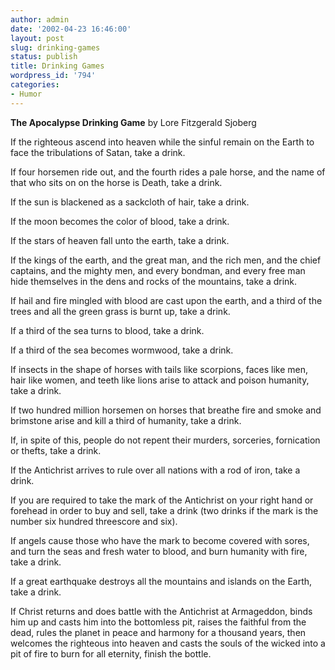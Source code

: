 ```yaml
---
author: admin
date: '2002-04-23 16:46:00'
layout: post
slug: drinking-games
status: publish
title: Drinking Games
wordpress_id: '794'
categories:
- Humor
---
```

<strong>The Apocalypse Drinking Game</strong>
by Lore Fitzgerald Sjoberg

If the righteous ascend into heaven while the sinful remain on the Earth to face the tribulations of Satan, take a drink.

If four horsemen ride out, and the fourth rides a pale horse, and the name of that who sits on on the horse is Death, take a drink.

If the sun is blackened as a sackcloth of hair, take a drink.

If the moon becomes the color of blood, take a drink.

If the stars of heaven fall unto the earth, take a drink.

If the kings of the earth, and the great man, and the rich men, and the chief captains, and the mighty men, and every bondman, and every free man hide themselves in the dens and rocks of the mountains, take a drink.

If hail and fire mingled with blood are cast upon the earth, and a third of the trees and all the green grass is burnt up, take a drink.

If a third of the sea turns to blood, take a drink.

If a third of the sea becomes wormwood, take a drink.

If insects in the shape of horses with tails like scorpions, faces like men, hair like women, and teeth like lions arise to attack and poison humanity, take a drink.

If two hundred million horsemen on horses that breathe fire and smoke and brimstone arise and kill a third of humanity, take a drink.

If, in spite of this, people do not repent their murders, sorceries, fornication or thefts, take a drink.

If the Antichrist arrives to rule over all nations with a rod of iron, take a drink.

If you are required to take the mark of the Antichrist on your right hand or forehead in order to buy and sell, take a drink (two drinks if the mark is the number six hundred threescore and six).

If angels cause those who have the mark to become covered with sores, and turn the seas and fresh water to blood, and burn humanity with fire, take a drink.

If a great earthquake destroys all the mountains and islands on the Earth, take a drink.

If Christ returns and does battle with the Antichrist at Armageddon, binds him up and casts him into the bottomless pit, raises the faithful from the dead, rules the planet in peace and harmony for a thousand years, then welcomes the righteous into heaven and casts the souls of the wicked into a pit of fire to burn for all eternity, finish the bottle.
